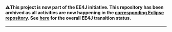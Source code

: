#### :warning:This project is now part of the EE4J initiative. This repository has been archived as all activities are now happening in the [corresponding Eclipse repository](https://github.com/eclipse-ee4j/jaspic). See [here](https://www.eclipse.org/ee4j/status.php) for the overall EE4J transition status.
 
---
